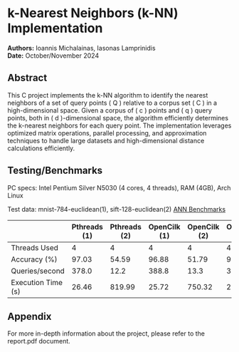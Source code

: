 # k-Nearest Neighbors (k-NN) Implementation

**Authors:** Ioannis Michalainas, Iasonas Lamprinidis  
**Date:** October/November 2024

## Abstract
This C project implements the k-NN algorithm to identify the nearest neighbors of a set of query points \( Q \) relative to a corpus set \( C \) in a high-dimensional space. 
Given a corpus of \( c \) points and \( q \) query points, both in \( d \)-dimensional space, the algorithm efficiently determines the k-nearest neighbors for each query point. 
The implementation leverages optimized matrix operations, parallel processing, and approximation techniques to handle large datasets and high-dimensional distance calculations efficiently.

## Testing/Benchmarks
PC specs: Intel Pentium Silver N5030 (4 cores, 4 threads), RAM (4GB), Arch Linux

Test data: mnist-784-euclidean(1), sift-128-euclidean(2)
[ANN Benchmarks](https://github.com/erikbern/ann-benchmarks?tab=readme-ov-file)

|                    | Pthreads (1) | Pthreads (2) | OpenCilk (1) | OpenCilk (2) | OpenMP (1) | OpenMP (2) |
|--------------------|--------------|--------------|--------------|--------------|------------|------------|
| Threads Used       | 4            | 4            | 4            | 4            | 4          | 4          |
| Accuracy (%)       | 97.03        | 54.59        | 96.88        | 51.79        | 96.72      | 47.78      |
| Queries/second     | 378.0        | 12.2         | 388.8        | 13.3         | 391.8      | 14.1       |
| Execution Time (s) | 26.46        | 819.99       | 25.72        | 750.32       | 25.52      | 707.58     |

## Appendix
For more in-depth information about the project, please refer to the report.pdf document.
